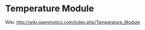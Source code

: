 Temperature Module
==================

Wiki: http://wiki.openmotics.com/index.php/Temperature_Module

